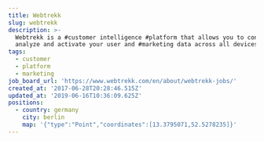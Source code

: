 ```yaml
---
title: Webtrekk
slug: webtrekk
description: >-
  Webtrekk is a #customer intelligence #platform that allows you to connect,
  analyze and activate your user and #marketing data across all devices
tags:
  - customer
  - platform
  - marketing
job_board_url: 'https://www.webtrekk.com/en/about/webtrekk-jobs/'
created_at: '2017-06-28T20:28:46.515Z'
updated_at: '2019-06-16T10:36:09.625Z'
positions:
  - country: germany
    city: berlin
    map: '{"type":"Point","coordinates":[13.3795071,52.5278235]}'
---
```


